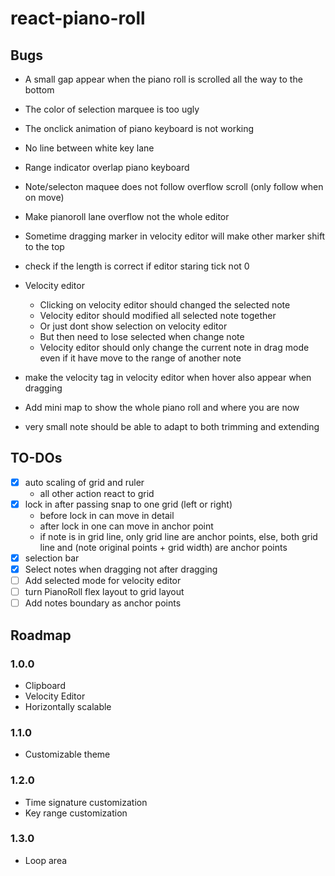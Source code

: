 # react-piano-roll

## Bugs

- A small gap appear when the piano roll is scrolled all the way to the bottom
- The color of selection marquee is too ugly
- The onclick animation of piano keyboard is not working
- No line between white key lane
- Range indicator overlap piano keyboard
- Note/selecton maquee does not follow overflow scroll (only follow when on move)

- Make pianoroll lane overflow not the whole editor
- Sometime dragging marker in velocity editor will make other marker shift to the top
- check if the length is correct if editor staring tick not 0
- Velocity editor
  - Clicking on velocity editor should changed the selected note
  - Velocity editor should modified all selected note together
  - Or just dont show selection on velocity editor
  - But then need to lose selected when change note
  - Velocity editor should only change the current note in drag mode even if it have move to the range of another note
- make the velocity tag in velocity editor when hover also appear when dragging
- Add mini map to show the whole piano roll and where you are now
- very small note should be able to adapt to both trimming and extending

## TO-DOs

- [x] auto scaling of grid and ruler
  - all other action react to grid
- [x] lock in after passing snap to one grid (left or right)
  - before lock in can move in detail
  - after lock in one can move in anchor point
  - if note is in grid line, only grid line are anchor points, else, both grid line and (note original points + grid width) are anchor points
- [x] selection bar
- [x] Select notes when dragging not after dragging
- [ ] Add selected mode for velocity editor
- [ ] turn PianoRoll flex layout to grid layout
- [ ] Add notes boundary as anchor points

## Roadmap

### 1.0.0

- Clipboard
- Velocity Editor
- Horizontally scalable

### 1.1.0

- Customizable theme

### 1.2.0

- Time signature customization
- Key range customization

### 1.3.0

- Loop area
